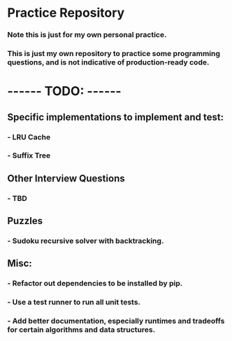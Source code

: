 # Practice Repository

### Note this is just for my own personal practice.
### This is just my own repository to practice some programming questions, and is not indicative of production-ready code.

# ------ TODO: ------

## Specific implementations to implement and test:
### - LRU Cache
### - Suffix Tree

## Other Interview Questions
### - TBD

## Puzzles
### - Sudoku recursive solver with backtracking.

## Misc:
### - Refactor out dependencies to be installed by pip.
### - Use a test runner to run all unit tests.
### - Add better documentation, especially runtimes and tradeoffs for certain algorithms and data structures.